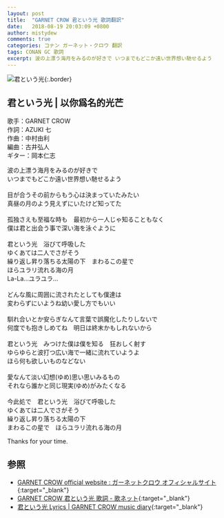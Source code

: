 ```yaml
---
layout: post
title:  "GARNET CROW 君という光 歌詞翻訳"
date:   2018-08-19 20:03:09 +0800
author: mistydew
comments: true
categories: コナン ガーネット・クロウ 翻訳
tags: CONAN GC 歌詞
excerpt: 波の上漂う海月をみるのが好きで いつまでもどこか遠い世界想い馳せるよう
---
```

![君という光](https://raw.githubusercontent.com/mistydew/gc2/master/cover/single/SG14_君という光.jpg){:.border}

## 君という光 | 以你爲名的光芒

歌手：GARNET CROW<br>
作詞：AZUKI 七<br>
作曲：中村由利<br>
編曲：古井弘人<br>
ギター：岡本仁志

波の上漂う海月をみるのが好きで<br>
いつまでもどこか遠い世界想い馳せるよう<br>
<br>
目が合うその前からもう心は決まっていたみたい<br>
真昼の月のよう見えずにいたけど知ってた<br>
<br>
孤独さえも至福な時も　最初から一人じゃ知ることもなく<br>
僕は君と出会う事で深い海を泳ぐように<br>
<br>
君という光　浴びて呼吸した<br>
ゆくあては二人でさがそう<br>
繰り返し昇り落ちる太陽の下　まわるこの星で<br>
ほらユラリ流れる海の月<br>
La-La…ユラユラ…<br>
<br>
どんな風に周囲に流されたとしても僕達は<br>
変わらずにいようね幼い愛し方でもいい<br>
<br>
馴れ合いとか安らぎなんて言葉で誤魔化したりしないで<br>
何度でも抱きしめてね　明日は終末かもしれないから<br>
<br>
君という光　みつけた僕は僕を知る　狂おしく射す<br>
ゆらゆらと波打つ広い海で一緒に流れていようよ<br>
ほら何も欲しいものなどない<br>
<br>
愛なんて淡い幻想(ゆめ)思い思いみるもの<br>
それなら誰かと同じ現実(ゆめ)がみたくなる<br>
<br>
今此処で　君という光　浴びて呼吸した<br>
ゆくあては二人でさがそう<br>
繰り返し昇り落ちる太陽の下<br>
まわるこの星で　ほらユラリ流れる海の月

Thanks for your time.

## 参照

* [GARNET CROW official website : ガーネットクロウ オフィシャルサイト](http://www.garnetcrow.com){:target="_blank"}
* [GARNET CROW 君という光 歌詞 - 歌ネット](https://www.uta-net.com/song/17804){:target="_blank"}
* [君という光 Lyrics \| GARNET CROW music diary](https://mistydew.github.io/gc/lyrics/original/君という光.html){:target="_blank"}
